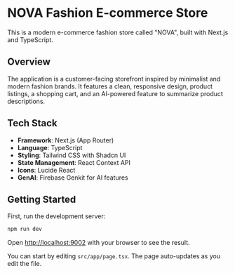 # NOVA Fashion E-commerce Store

This is a modern e-commerce fashion store called "NOVA", built with Next.js and TypeScript.

## Overview

The application is a customer-facing storefront inspired by minimalist and modern fashion brands. It features a clean, responsive design, product listings, a shopping cart, and an AI-powered feature to summarize product descriptions.

## Tech Stack

- **Framework**: Next.js (App Router)
- **Language**: TypeScript
- **Styling**: Tailwind CSS with Shadcn UI
- **State Management**: React Context API
- **Icons**: Lucide React
- **GenAI**: Firebase Genkit for AI features

## Getting Started

First, run the development server:

```bash
npm run dev
```

Open [http://localhost:9002](http://localhost:9002) with your browser to see the result.

You can start by editing `src/app/page.tsx`. The page auto-updates as you edit the file.
